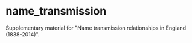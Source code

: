 # name_transmission
Supplementary material for "Name transmission relationships in England (1838-2014)".
